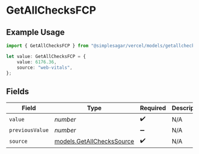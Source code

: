 # GetAllChecksFCP

## Example Usage

```typescript
import { GetAllChecksFCP } from "@simplesagar/vercel/models/getallchecksop.js";

let value: GetAllChecksFCP = {
    value: 6176.36,
    source: "web-vitals",
};
```

## Fields

| Field                                                        | Type                                                         | Required                                                     | Description                                                  |
| ------------------------------------------------------------ | ------------------------------------------------------------ | ------------------------------------------------------------ | ------------------------------------------------------------ |
| `value`                                                      | *number*                                                     | :heavy_check_mark:                                           | N/A                                                          |
| `previousValue`                                              | *number*                                                     | :heavy_minus_sign:                                           | N/A                                                          |
| `source`                                                     | [models.GetAllChecksSource](../models/getallcheckssource.md) | :heavy_check_mark:                                           | N/A                                                          |
